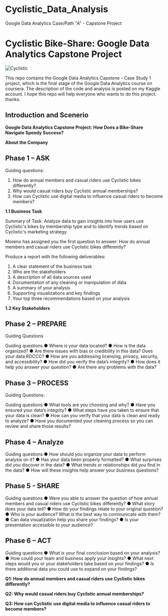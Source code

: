 # Cyclistic_Data_Analysis
Google Data Analytics Case/Path "A" - Capstone Project
# Cyclistic Bike-Share: Google Data Analytics Capstone Project

![Cyclistic](https://user-images.githubusercontent.com/63750425/224968385-9521ab10-d278-4595-a829-08b4f1c645be.png)

This repo contains the Google Data Analytics Capstone - Case Study 1 project, which is the final stage of the Google Data Analytics course on coursera. The description of the code and analysis is posted on my Kaggle account. I hope this repo will help everyone who wants to do this project. thanks.

## Introduction and Scenerio

**Google Data Analytics Capstone Project: How Does a Bike-Share Navigate Speedy Success?**



**About the Company**

## Phase 1 – ASK 

Guiding questions: 

1.	How do annual members and casual riders use Cyclistic bikes differently? 
2.	Why would casual riders buy Cyclistic annual memberships? 
3.	How can Cyclistic use digital media to influence casual riders to become members?



**1.1	Business Task**

Summary of Task: Analyze data to gain insights into how users use Cyclistic's bikes by membership type and to identify trends based on Cyclistic's marketing strategy. 

Moreno has assigned you the first question to answer: How do annual members and casual riders use Cyclistic bikes differently?

Produce a report with the following deliverables:
1. A clear statement of the business task
2. Who are the stakeholders
3. A description of all data sources used
4. Documentation of any cleaning or manipulation of data
5. A summary of your analysis
6. Supporting visualizations and key findings
7. Your top three recommendations based on your analysis


**1.2	Key Stakeholders**



## Phase 2 – PREPARE

Guiding Questions

Guiding questions
● Where is your data located?
● How is the data organized?
● Are there issues with bias or credibility in this data? Does your data ROCCC?
● How are you addressing licensing, privacy, security, and accessibility?
● How did you verify the data’s integrity?
● How does it help you answer your question?
● Are there any problems with the data?

## Phase 3 – PROCESS

Guiding Questions:

Guiding questions
● What tools are you choosing and why?
● Have you ensured your data’s integrity?
● What steps have you taken to ensure that your data is clean?
● How can you verify that your data is clean and ready to analyze?
● Have you documented your cleaning process so you can review and share those
results?


## Phase 4 – Analyze

Guiding questions
● How should you organize your data to perform analysis on it?
● Has your data been properly formatted?
● What surprises did you discover in the data?
● What trends or relationships did you find in the data?
● How will these insights help answer your business questions?

## Phase 5 - SHARE

Guiding questions
● Were you able to answer the question of how annual members and casual riders use Cyclistic bikes
differently?
● What story does your data tell?
● How do your findings relate to your original question?
● Who is your audience? What is the best way to communicate with them?
● Can data visualization help you share your findings?
● Is your presentation accessible to your audience?

## Phase 6 – ACT

Guiding questions
● What is your final conclusion based on your analysis?
● How could your team and business apply your insights?
● What next steps would you or your stakeholders take based on your findings?
● Is there additional data you could use to expand on your findings?


**Q1: How do annual members and casual riders use Cyclistic bikes differently?**



**Q2: Why would casual riders buy Cyclistic annual memberships?**



**Q3: How can Cyclistic use digital media to influence casual riders to become members?**

